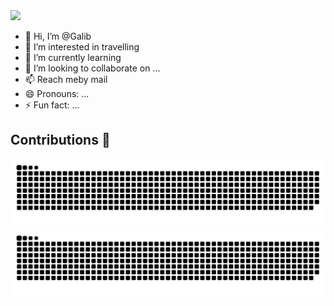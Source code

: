 <img src="https://cdn.discordapp.com/attachments/1209785216370216980/1255140101911085056/image.png?ex=667c0bcf&is=667aba4f&hm=a32a477f0723c090cd26311a1174406653338b415f0fbd9dcee5e4e53eca73f1&" height="200">

- 👋 Hi, I’m @Galib
- 👀 I’m interested in travelling 
- 🌱 I’m currently learning 
- 💞️ I’m looking to collaborate on ...
- 📫 Reach meby mail
- 😄 Pronouns: ...
- ⚡ Fun fact: ...

    
## Contributions 💚

![GitHub Snake Contribution Graph](https://raw.githubusercontent.com/Galibfr/Galibfr/output/github-contribution-grid-snake-dark.svg#gh-dark-mode-only)
![GitHub Snake Contribution Graph](https://raw.githubusercontent.com/Galibfr/Galibfr/output/github-contribution-grid-snake.svg#gh-light-mode-only) 
